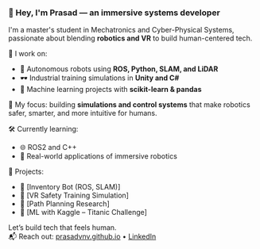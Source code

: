 ### 👋 Hey, I'm Prasad — an immersive systems developer

I'm a master's student in Mechatronics and Cyber-Physical Systems, passionate about blending **robotics and VR** to build human-centered tech.

🔧 I work on:
- 🔄 Autonomous robots using **ROS, Python, SLAM, and LiDAR**
- 🕶️ Industrial training simulations in **Unity and C#**
- 🧠 Machine learning projects with **scikit-learn & pandas**

🎯 My focus: building **simulations and control systems** that make robotics safer, smarter, and more intuitive for humans.

🛠️ Currently learning:
- 🌐 ROS2 and C++
- 🧪 Real-world applications of immersive robotics

📌 Projects:
- 🔸 [Inventory Bot (ROS, SLAM)]
- 🔸 [VR Safety Training Simulation]
- 🔸 [Path Planning Research]
- 🔸 [ML with Kaggle – Titanic Challenge]

Let’s build tech that feels human.  
📬 Reach out: [prasadvnv.github.io](https://github.com/prasadvnv) • [LinkedIn](https://linkedin.com/in/vishnu-prasad-n-v-4592401b3)
